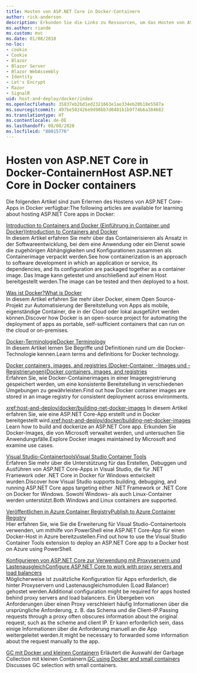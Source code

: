 ```yaml
---
title: Hosten von ASP.NET Core in Docker-Containern
author: rick-anderson
description: Erkunden Sie die Links zu Ressourcen, um das Hosten von ASP.NET Core-Apps in Docker-Containern zu erlernen.
ms.author: riande
ms.custom: mvc
ms.date: 01/08/2018
no-loc:
- cookie
- Cookie
- Blazor
- Blazor Server
- Blazor WebAssembly
- Identity
- Let's Encrypt
- Razor
- SignalR
uid: host-and-deploy/docker/index
ms.openlocfilehash: 35837eb2bd1ed2321663e1ae334eb20b18e5587a
ms.sourcegitcommit: 497be502426e9d90bb7d0401b1b9f74b6a384682
ms.translationtype: HT
ms.contentlocale: de-DE
ms.lasthandoff: 08/08/2020
ms.locfileid: "88015776"
---
```

# <a name="host-aspnet-core-in-docker-containers"></a><span data-ttu-id="365f9-103">Hosten von ASP.NET Core in Docker-Containern</span><span class="sxs-lookup"><span data-stu-id="365f9-103">Host ASP.NET Core in Docker containers</span></span>

<span data-ttu-id="365f9-104">Die folgenden Artikel sind zum Erlernen des Hostens von ASP.NET Core-Apps in Docker verfügbar:</span><span class="sxs-lookup"><span data-stu-id="365f9-104">The following articles are available for learning about hosting ASP.NET Core apps in Docker:</span></span>

[<span data-ttu-id="365f9-105">Introduction to Containers and Docker (Einführung in Container und Docker)</span><span class="sxs-lookup"><span data-stu-id="365f9-105">Introduction to Containers and Docker</span></span>](/dotnet/standard/microservices-architecture/container-docker-introduction/index)  
<span data-ttu-id="365f9-106">In diesem Artikel erfahren Sie mehr über das Containerisieren als Ansatz in der Softwareentwicklung, bei dem eine Anwendung oder ein Dienst sowie die zugehörigen Abhängigkeiten und Konfigurationen zusammen als Containerimage verpackt werden.</span><span class="sxs-lookup"><span data-stu-id="365f9-106">See how containerization is an approach to software development in which an application or service, its dependencies, and its configuration are packaged together as a container image.</span></span> <span data-ttu-id="365f9-107">Das Image kann getestet und anschließend auf einem Host bereitgestellt werden.</span><span class="sxs-lookup"><span data-stu-id="365f9-107">The image can be tested and then deployed to a host.</span></span>

[<span data-ttu-id="365f9-108">Was ist Docker?</span><span class="sxs-lookup"><span data-stu-id="365f9-108">What is Docker</span></span>](/dotnet/standard/microservices-architecture/container-docker-introduction/docker-defined)  
<span data-ttu-id="365f9-109">In diesem Artikel erfahren Sie mehr über Docker, einem Open Source-Projekt zur Automatisierung der Bereitstellung von Apps als mobile, eigenständige Container, die in der Cloud oder lokal ausgeführt werden können.</span><span class="sxs-lookup"><span data-stu-id="365f9-109">Discover how Docker is an open-source project for automating the deployment of apps as portable, self-sufficient containers that can run on the cloud or on-premises.</span></span>

[<span data-ttu-id="365f9-110">Docker-Terminologie</span><span class="sxs-lookup"><span data-stu-id="365f9-110">Docker Terminology</span></span>](/dotnet/standard/microservices-architecture/container-docker-introduction/docker-terminology)  
<span data-ttu-id="365f9-111">In diesem Artikel lernen Sie Begriffe und Definitionen rund um die Docker-Technologie kennen.</span><span class="sxs-lookup"><span data-stu-id="365f9-111">Learn terms and definitions for Docker technology.</span></span>

[<span data-ttu-id="365f9-112">Docker containers, images, and registries (Docker-Container, -Images und -Registrierungen)</span><span class="sxs-lookup"><span data-stu-id="365f9-112">Docker containers, images, and registries</span></span>](/dotnet/standard/microservices-architecture/container-docker-introduction/docker-containers-images-registries)  
<span data-ttu-id="365f9-113">Erfahren Sie, wie Docker-Containerimages in einer Imageregistrierung gespeichert werden, um eine konsistente Bereitstellung in verschiedenen Umgebungen zu gewährleisten.</span><span class="sxs-lookup"><span data-stu-id="365f9-113">Find out how Docker container images are stored in an image registry for consistent deployment across environments.</span></span>

<span data-ttu-id="365f9-114"><xref:host-and-deploy/docker/building-net-docker-images> In diesem Artikel erfahren Sie, wie eine ASP.NET Core-App erstellt und in Docker bereitgestellt wird.</span><span class="sxs-lookup"><span data-stu-id="365f9-114"><xref:host-and-deploy/docker/building-net-docker-images> Learn how to build and dockerize an ASP.NET Core app.</span></span> <span data-ttu-id="365f9-115">Erkunden Sie Docker-Images, die von Microsoft verwaltet werden, und untersuchen Sie Anwendungsfälle.</span><span class="sxs-lookup"><span data-stu-id="365f9-115">Explore Docker images maintained by Microsoft and examine use cases.</span></span>

[<span data-ttu-id="365f9-116">Visual Studio-Containertools</span><span class="sxs-lookup"><span data-stu-id="365f9-116">Visual Studio Container Tools</span></span>](xref:host-and-deploy/docker/visual-studio-tools-for-docker)  
<span data-ttu-id="365f9-117">Erfahren Sie mehr über die Unterstützung für das Erstellen, Debuggen und Ausführen von ASP.NET Core-Apps in Visual Studio, die für .NET Framework oder .NET Core in Docker für Windows entwickelt wurden.</span><span class="sxs-lookup"><span data-stu-id="365f9-117">Discover how Visual Studio supports building, debugging, and running ASP.NET Core apps targeting either .NET Framework or .NET Core on Docker for Windows.</span></span> <span data-ttu-id="365f9-118">Sowohl Windows- als auch Linux-Container werden unterstützt.</span><span class="sxs-lookup"><span data-stu-id="365f9-118">Both Windows and Linux containers are supported.</span></span>

[<span data-ttu-id="365f9-119">Veröffentlichen in Azure Container Registry</span><span class="sxs-lookup"><span data-stu-id="365f9-119">Publish to Azure Container Registry</span></span>](/azure/vs-azure-tools-docker-hosting-web-apps-in-docker)  
<span data-ttu-id="365f9-120">Hier erfahren Sie, wie Sie die Erweiterung für Visual Studio-Containertools verwenden, um mithilfe von PowerShell eine ASP.NET Core-App für einen Docker-Host in Azure bereitzustellen.</span><span class="sxs-lookup"><span data-stu-id="365f9-120">Find out how to use the Visual Studio Container Tools extension to deploy an ASP.NET Core app to a Docker host on Azure using PowerShell.</span></span>

[<span data-ttu-id="365f9-121">Konfigurieren von ASP.NET Core zur Verwendung mit Proxyservern und Lastenausgleich</span><span class="sxs-lookup"><span data-stu-id="365f9-121">Configure ASP.NET Core to work with proxy servers and load balancers</span></span>](xref:host-and-deploy/proxy-load-balancer)  
<span data-ttu-id="365f9-122">Möglicherweise ist zusätzliche Konfiguration für Apps erforderlich, die hinter Proxyservern und Lastenausgleichsmodulen (Load Balancer) gehostet werden.</span><span class="sxs-lookup"><span data-stu-id="365f9-122">Additional configuration might be required for apps hosted behind proxy servers and load balancers.</span></span> <span data-ttu-id="365f9-123">Ein Übergeben von Anforderungen über einen Proxy verschleiert häufig Informationen über die ursprüngliche Anforderung, z. B. das Schema und die Client-IP.</span><span class="sxs-lookup"><span data-stu-id="365f9-123">Passing requests through a proxy often obscures information about the original request, such as the scheme and client IP.</span></span> <span data-ttu-id="365f9-124">Er kann erforderlich sein, dass einige Informationen über die Anforderung manuell an die App weitergeleitet werden.</span><span class="sxs-lookup"><span data-stu-id="365f9-124">It might be necessary to forwarded some information about the request manually to the app.</span></span>

<span data-ttu-id="365f9-125">[GC mit Docker und kleinen Containern](xref:performance/memory#sc) Erläutert die Auswahl der Garbage Collection mit kleinen Containern.</span><span class="sxs-lookup"><span data-stu-id="365f9-125">[GC using Docker and small containers](xref:performance/memory#sc) Discusses GC selection with small containers.</span></span>